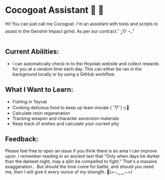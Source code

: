 # Cocogoat Assistant 🥥 🌴
Hi! You can just call me Cocogoat. I'm an assistant with tools and scripts to assist in the Genshin Impact grind. As per our contract.˚ ༘♡ ⋆｡˚

## Current Abilities:
- I can automatically check-in to the Hoyolab website and collect rewards for you at a random time each day. This can either be ran in the background locally or by using a GitHub workflow. 

## What I Want to Learn:
- Fishing in Teyvat
- Cooking delicious food to keep up team morale ( ˘▽˘)っ🍜
- Calculate resin regeneration
- Tracking weapon and character ascension materials
- Keep track of wishes and calculate your current pity

## Feedback:
Please feel free to open an issue if you think there is an area I can improve upon. I remember reading in an ancient text that "Only when days be darker than the darkest night, may a qilin be compelled to fight." That's a massive exaggeration... But should the time come for battle, and should you need me, then I will give it every ounce of my strength. 💪(=⌒‿‿⌒=)
